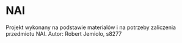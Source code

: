 # NAI
Projekt wykonany na podstawie materialów i na potrzeby zaliczenia przedmiotu NAI.
Autor: Robert Jemiolo, s8277
